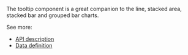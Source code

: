 The tooltip component is a great companion to the line, stacked area, stacked bar and grouped bar charts.


See more:
* [API description][APILink]
* [Data definition][DataLink]



[APILink]: http://britecharts.github.io/britecharts/module-Tooltip.html
[DataLink]: http://britecharts.github.io/britecharts/global.html#areaChartData__anchor
